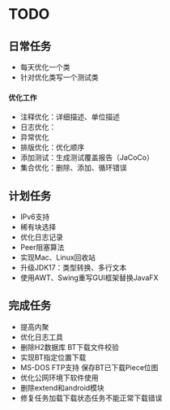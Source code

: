 # TODO

## 日常任务

* 每天优化一个类
* 针对优化类写一个测试类

#### 优化工作

* 注释优化：详细描述、单位描述
* 日志优化：
* 异常优化
* 排版优化：优化顺序
* 添加测试：生成测试覆盖报告（JaCoCo）
* 集合优化：删除、添加、循环错误

## 计划任务

* IPv6支持
* 稀有块选择
* 优化日志记录
* Peer阻塞算法
* 实现Mac、Linux回收站
* 升级JDK17：类型转换、多行文本
* 使用AWT、Swing重写GUI框架替换JavaFX

## 完成任务

* 提高内聚
* 优化日志工具
* 删除H2数据库
BT下载文件校验
* 实现BT指定位置下载
* MS-DOS FTP支持
保存BT已下载Piece位图
* 优化公网环境下软件使用
* 删除extend和android模块
* 修复任务加载下载状态任务不能正常下载错误
